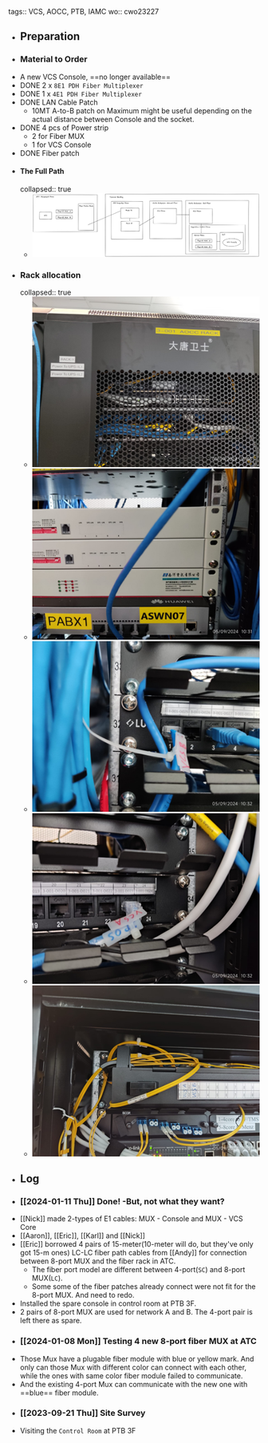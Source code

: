 tags:: VCS, AOCC, PTB, IAMC
wo:: cwo23227

- ## Preparation
- ### Material to Order
- A new VCS Console, ==no longer available==
- DONE 2 x `8E1 PDH Fiber Multiplexer`
- DONE 1 x `4E1 PDH Fiber Multiplexer`
- DONE LAN Cable Patch
	- 10MT A-to-B patch on Maximum might be useful depending on the actual distance between Console and the socket.
- DONE 4 pcs of Power strip
	- 2 for Fiber MUX
	- 1 for VCS Console
- DONE Fiber patch
- #### The Full Path
  collapsed:: true
	- ![image.png](../assets/image_1725416930505_0.png)
- ### Rack allocation
  collapsed:: true
	- ![Rack 9.jpeg](../assets/Rack_9_1725417081537_0.jpeg)
	- ![U13, 14, 15.jpeg](../assets/U13,_14,_15_1725417100464_0.jpeg)
	- ![U32 - 1.jpeg](../assets/U32_-_1_1725417129868_0.jpeg)
	- ![U34 - 23.jpeg](../assets/U34_-_23_1725417136343_0.jpeg)
	- ![U42 - 1 & 2.jpeg](../assets/U42_-_1_&_2_1725417143207_0.jpeg)
- ## Log
- ### [[2024-01-11 Thu]] Done! -But, not what they want?
- [[Nick]] made 2-types of E1 cables: MUX - Console and MUX - VCS Core
- [[Aaron]], [[Eric]], [[Karl]] and [[Nick]]
- [[Eric]] borrowed 4 pairs of 15-meter(10-meter will do, but they've only got 15-m ones) LC-LC fiber path cables from [[Andy]] for connection between 8-port MUX and the fiber rack in ATC.
	- The fiber port model are different between 4-port(`SC`) and 8-port MUX(`LC`).
	- Some some of the fiber patches already connect were not fit for the 8-port MUX. And need to redo.
- Installed the spare console in control room at PTB 3F.
- 2 pairs of 8-port MUX are used for network A and B. The 4-port pair is left there as spare.
- ### [[2024-01-08 Mon]]  Testing 4 new 8-port fiber MUX at ATC
- Those Mux have a plugable  fiber module with blue or yellow mark. And only can those Mux with different color can connect with each other, while the ones with same color fiber module failed to communicate.
- And the existing 4-port Mux can communicate with the new one with ==blue== fiber module.
- ### [[2023-09-21 Thu]] Site Survey
- Visiting the `Control Room` at PTB 3F